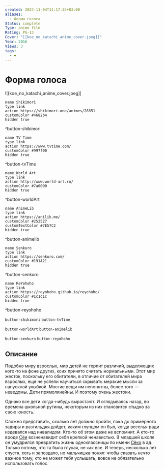 ```yaml
---
created: 2024-11-04T14:17:35+03:00
aliases:
  - Форма голоса
Status: complete
Type: anime film
Rating: PG-13
Cover: "[[koe_no_katachi_anime_cover.jpeg]]"
Year: 2016
Views: 3
tags:
  - ❤
---
```


# Форма голоса

![[koe_no_katachi_anime_cover.jpeg]]

```button
name Shikimori
type link
action https://shikimori.one/animes/28851
customColor #4682b4
hidden true
```
^button-shikimori

```button
name TV Time
type link
action https://www.tvtime.com/
customColor #997f00
hidden true
```
^button-tvTime

```button
name World Art
type link
action http://www.world-art.ru/
customColor #7a0000
hidden true
```
^button-worldArt

```button
name AnimeLib
type link
action https://anilib.me/
customColor #252527
customTextColor #7E57C2
hidden true
```
^button-animelib

```button
name Senkuro
type link
action https://senkuro.com/
customColor #191A21
hidden true
```
^button-senkuro

```button
name ReYohoho
type link
action https://reyohoho.github.io/reyohoho/
customColor #1c1c1c
hidden true
```
^button-reyohoho

`button-shikimori` `button-tvTime`

`button-worldArt` `button-animelib`

`button-senkuro` `button-reyohoho`

## Описание

Подобно миру взрослых, мир детей не терпит различий, выделяющих кого-то на фоне других, коих принято считать нормальными. Этот мир жесток, поскольку его обитатели, в отличие от обитателей мира взрослых, еще не успели научиться скрывать мерзкие мысли за напускной улыбкой. Многие вещи им непонятны, более того — неведомы. Дети прямолинейны. И поэтому очень жестоки.

Однако все дети когда-нибудь вырастают. И оглядываясь назад, во времена школьной рутины, некоторым из них становится стыдно за свою юность.

Сложно представить, сколько лет должно пройти, пока до примерного задиры и разгильдяя дойдет, каким глупцом он был, когда веселья ради издевался над инвалидом. Кто-то об этом даже не вспомнит. А кто-то вроде [Сёи](https://shikimori.one/characters/80491-shouya-ishida) возненавидит себя крепкой ненавистью. В младшей школе он умудрился превратить жизнь одноклассницы по имени [Сёко](https://shikimori.one/characters/80243-shouko-nishimiya) в ад. Только потому, что та была глухая, не как все. И теперь, несколько лет спустя, хоть и запоздало, но мальчишка понял: чтобы сказать нечто важное тому, кто не может тебя услышать, вовсе не обязательно использовать голос.
